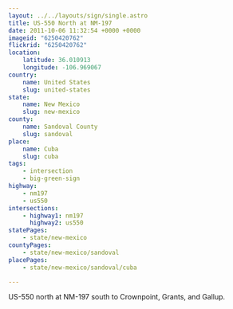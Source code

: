 ```yaml
---
layout: ../../layouts/sign/single.astro
title: US-550 North at NM-197
date: 2011-10-06 11:32:54 +0000 +0000
imageid: "6250420762"
flickrid: "6250420762"
location:
    latitude: 36.010913
    longitude: -106.969067
country:
    name: United States
    slug: united-states
state:
    name: New Mexico
    slug: new-mexico
county:
    name: Sandoval County
    slug: sandoval
place:
    name: Cuba
    slug: cuba
tags:
    - intersection
    - big-green-sign
highway:
    - nm197
    - us550
intersections:
    - highway1: nm197
      highway2: us550
statePages:
    - state/new-mexico
countyPages:
    - state/new-mexico/sandoval
placePages:
    - state/new-mexico/sandoval/cuba

---
```

US-550 north at NM-197 south to Crownpoint, Grants, and Gallup.